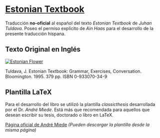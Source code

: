 [Estonian Textbook](https://github.com/ee7git/Estonian-Textbook-ES/blob/master/Estonian-Textbook.pdf?raw=true)
=================

Traducción **no-oficial** al español del texto *Estonian Textbook* de *Juhan Tuldava*. Poseo el permiso explícito de *Ain Haas* para el desarrollo de la presente traducción hispana.

Texto Original en Inglés
------------------------

[![Estonian Flower](http://img2.imagesbn.com/p/9780933070349_p0_v1_s260x420.gif)](http://www.barnesandnoble.com/w/estonian-textbook-juhan-tuldava/1001235846?ean=9780933070349)

Tuldava, J. Estonian Textbook: Grammar, Exercises, Conversation. Bloomington. 1995. 379 pp. ISBN 0-933070-34-9

Plantilla LaTeX
---------------

Para el desarrollo del libro se utilizó la plantilla *classicthesis* desarrollada por el Dr. *André Miede*. Está más que recomendada para aquellos que desean escribir su tesis, doctorado o libro en LaTeX.

[Página oficial de André Miede](http://miede.de/) *(Pueden descargar la plantilla desde la misma página)*
